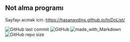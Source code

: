 ## Not alma programı

Sayfayı acmak icin :https://hasanaydins.github.io/toDoList/

![GitHub last commit](https://img.shields.io/github/last-commit/hasanaydins/toDoList.svg?label=Son%20G%C3%BCncelleme&style=popout)
![GitHub](https://img.shields.io/github/license/hasanaydins/toDoList.svg?label=Lisans&style=popout)
![made_with_Markdown](https://img.shields.io/badge/%C4%B0%C3%A7erik-Markdown-blue.svg)
![GitHub repo size](https://img.shields.io/github/repo-size/hasanaydins/toDoList.svg?label=Boyut&style=popout)
